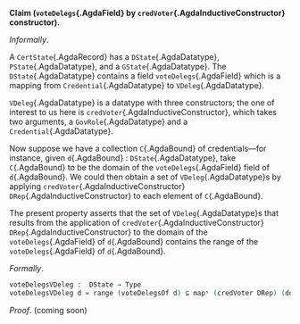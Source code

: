 <!--
```agda

{-# OPTIONS --safe #-}

open import Ledger.Conway.Specification.Gov.Base

module Ledger.Conway.Specification.Certs.Properties.VoteDelegsVDeleg (gs : _) (open GovStructure gs) where

open import Ledger.Conway.Specification.Certs gs
open import Ledger.Prelude
open import Ledger.Conway.Specification.Gov.Actions gs
```
-->

<a id="thm:VDelegsInRegDReps"></a>
**Claim (`voteDelegs`{.AgdaField} by `credVoter`{.AgdaInductiveConstructor} constructor).**

*Informally*.

A `CertState`{.AgdaRecord} has a `DState`{.AgdaDatatype}, `PState`{.AgdaDatatype}, and a
`GState`{.AgdaDatatype}.  The `DState`{.AgdaDatatype} contains a field
`voteDelegs`{.AgdaField} which is a mapping from `Credential`{.AgdaDatatype} to
`VDeleg`{.AgdaDatatype}.

`VDeleg`{.AgdaDatatype} is a datatype with three constructors; the one of interest to
us here is `credVoter`{.AgdaInductiveConstructor}, which takes two arguments, a
`GovRole`{.AgdaDatatype} and a `Credential`{.AgdaDatatype}.

Now suppose we have a collection `C`{.AgdaBound} of credentials—for
instance, given `d`{.AgdaBound} : `DState`{.AgdaDatatype}, take
`C`{.AgdaBound} to be the domain of the `voteDelegs`{.AgdaField} field
of `d`{.AgdaBound}. We could then obtain a set of `VDeleg`{.AgdaDatatype}s
by applying `credVoter`{.AgdaInductiveConstructor} `DRep`{.AgdaInductiveConstructor} to
each element of `C`{.AgdaBound}.

The present property asserts that the set of `VDeleg`{.AgdaDatatype}s
that results from the application of
`credVoter`{.AgdaInductiveConstructor} `DRep`{.AgdaInductiveConstructor} to the
domain of the `voteDelegs`{.AgdaField} of `d`{.AgdaBound} contains the range
of the `voteDelegs`{.AgdaField} of `d`{.AgdaBound}.

*Formally*.

```agda
voteDelegsVDeleg :  DState → Type
voteDelegsVDeleg d = range (voteDelegsOf d) ⊆ mapˢ (credVoter DRep) (dom (voteDelegsOf d))
```

*Proof*. (coming soon)
